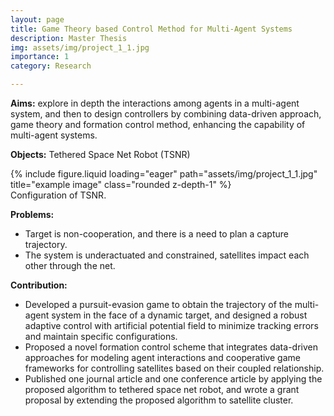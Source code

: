 ```yaml
---
layout: page
title: Game Theory based Control Method for Multi-Agent Systems
description: Master Thesis
img: assets/img/project_1_1.jpg
importance: 1
category: Research

---
```


__Aims:__ explore in depth the interactions among agents in a multi-agent system, and then to design controllers by combining data-driven approach, game theory and formation control method, enhancing the capability of multi-agent systems.

__Objects:__ Tethered Space Net Robot (TSNR)
<div class="row">
    <div class="col-sm mt-3 mt-md-0">
        {% include figure.liquid loading="eager" path="assets/img/project_1_1.jpg" title="example image" class="rounded z-depth-1" %}
    </div>
</div>
<div class="caption">
    Configuration of TSNR.
</div>

__Problems:__
* Target is non-cooperation, and there is  a need to plan a capture trajectory.
* The system is underactuated and constrained, satellites impact each other through the net.

__Contribution:__
* Developed a pursuit-evasion game to obtain the trajectory of the multi-agent system in the face of a dynamic target, and designed a robust adaptive control with artificial potential field to minimize tracking errors and maintain specific configurations.
* Proposed a novel formation control scheme that integrates data-driven approaches for modeling agent interactions and cooperative game frameworks for controlling satellites based on their coupled relationship.
* Published one journal article and one conference article by applying the proposed algorithm to tethered space net robot, and wrote a grant proposal by extending the proposed algorithm to satellite cluster.


